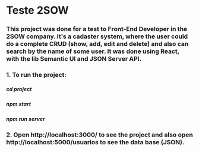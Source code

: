 # Teste 2SOW

### This project was done for a test to Front-End Developer in the 2SOW company. It's a cadaster system, where the user could do a complete CRUD (show, add, edit and delete) and also can search by the name of some user. It was done using React, with the lib Semantic UI and JSON Server API.

### 1. To run the project:

##### cd project

##### npm start

##### npm run server

### 2. Open http://localhost:3000/ to see the project and also open http://localhost:5000/usuarios to see the data base (JSON).
